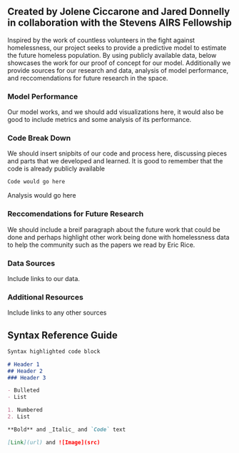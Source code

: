 ## Created by Jolene Ciccarone and Jared Donnelly in collaboration with the Stevens AIRS Fellowship

Inspired by the work of countless volunteers in the fight against homelessness, our project seeks to provide a predictive model to estimate the future homeless population. By using publicly available data, below showcases the work for our proof of concept for our model. Additionally we provide sources for our research and data, analysis of model performance, and reccomendations for future research in the space.

### Model Performance

Our model works, and we should add visualizations here, it would also be good to include metrics and some analysis of its performance.

### Code Break Down 

We should insert snipbits of our code and process here, discussing pieces and parts that we developed and learned. It is good to remember that the code is already publicly available

```markdown
Code would go here
```

Analysis would go here

### Reccomendations for Future Research

We should include a breif paragraph about the future work that could be done and perhaps highlight other work being done with homelessness data to help the community such as the papers we read by Eric Rice.

### Data Sources

Include links to our data.

### Additional Resources

Include links to any other sources

## Syntax Reference Guide

```markdown
Syntax highlighted code block

# Header 1
## Header 2
### Header 3

- Bulleted
- List

1. Numbered
2. List

**Bold** and _Italic_ and `Code` text

[Link](url) and ![Image](src)
```

